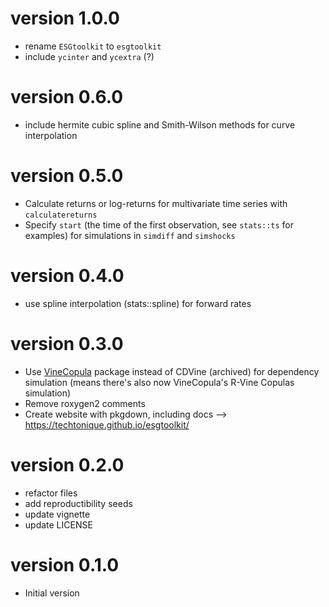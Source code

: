 # version 1.0.0

- rename `ESGtoolkit` to `esgtoolkit`
- include `ycinter` and `ycextra` (?)

# version 0.6.0

- include hermite cubic spline and Smith-Wilson methods for curve interpolation

# version 0.5.0

- Calculate returns or log-returns for multivariate time series with `calculatereturns`
- Specify `start` (the time of the first observation, see `stats::ts` for examples) for simulations in `simdiff` and `simshocks`

# version 0.4.0

- use spline interpolation (stats::spline) for forward rates 


# version 0.3.0

- Use [VineCopula](http://tnagler.github.io/VineCopula/) package instead of CDVine (archived) for dependency simulation (means there's also now VineCopula's R-Vine Copulas simulation)
- Remove roxygen2 comments
- Create website with pkgdown, including docs --> https://techtonique.github.io/esgtoolkit/


# version 0.2.0

- refactor files 
- add reproductibility seeds
- update vignette
- update LICENSE

# version 0.1.0

- Initial version